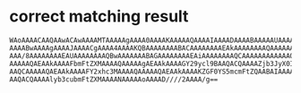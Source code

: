 # correct matching result

    WAoAAAACAAQAAwACAwAAAAMTAAAAAgAAAA0AAAAKAAAAAQAAAAIAAAADAAAABAAAAAUAAAAG
    AAAABwAAAAgAAAAJAAAACgAAAA4AAAAKQBAAAAAAAABACAAAAAAAAEAkAAAAAAAAQAAAAAAA
    AAA/8AAAAAAAAEAUAAAAAAAAQBwAAAAAAABAGAAAAAAAAEAiAAAAAAAAQCAAAAAAAAAAAAQC
    AAAAAQAEAAkAAAAFbmFtZXMAAAAQAAAAAgAEAAkAAAAGY29ycl9BAAQACQAAAAZjb3JyX0IA
    AAQCAAAAAQAEAAkAAAAFY2xhc3MAAAAQAAAAAQAEAAkAAAAKZGF0YS5mcmFtZQAABAIAAAAB
    AAQACQAAAAlyb3cubmFtZXMAAAANAAAAAoAAAAD////2AAAA/g==

